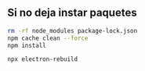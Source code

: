 ## Si no deja instar paquetes

```bash
rm -rf node_modules package-lock.json
npm cache clean --force
npm install
```

```bash
npx electron-rebuild
```